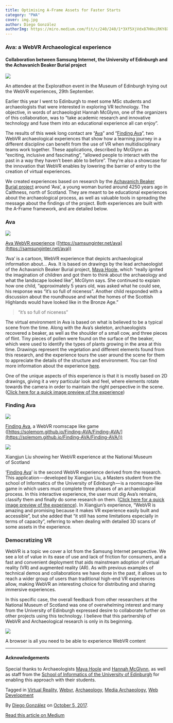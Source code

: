 ```yaml
---
title: Optimising A-Frame Assets for Faster Starts
category: "PWA"
cover: img.jpg
author: Diego González
authorImg: https://miro.medium.com/fit/c/240/240/1*3Xf5XjVdx87HHxiRKY8X1Q.jpeg
---
```


### Ava: a WebVR Archaeological experience

#### Collaboration between Samsung Internet, the University of Edinburgh and the Achavanich Beaker Burial project

![](https://cdn-images-1.medium.com/max/800/1*dplcrkrKnO40CZRo3XEdNA.jpeg)

An attendee at the Explorathon event in the Museum of Edinburgh trying out the WebVR experiences, 29th September.

Earlier this year I went to Edinburgh to meet some MSc students and archaeologists that were interested in exploring VR technology. The objective, in words of archaeologist Hannah McGlynn, one of the organizers of this collaboration, was to “take academic research and innovative technology and fuse them into an educational experience all can enjoy”.

The results of this week long contact are “[Ava](https://samsunginter.net/ava)” and “[Finding Ava](http://playground.eca.ed.ac.uk/~s1600400/aframe/)”, two WebVR archaeological experiences that show how a learning journey in a different discipline can benefit from the use of VR when multidisciplinary teams work together. These applications, described by McGlynn as “exciting, inclusive and fascinating”, “allowed people to interact with the past in a way they haven’t been able to before”. They’re also a showcase for the innovation that WebVR enables by lowering the barrier of entry to the creation of virtual experiences.

We created experiences based on research by the [Achavanich Beaker Burial project](https://achavanichbeakerburial.wordpress.com/) around ‘Ava’, a young woman buried around 4250 years ago in Caithness, north of Scotland. They are meant to be educational experiences about the archaeological process, as well as valuable tools in spreading the message about the findings of the project. Both experiences are built with the A-Frame framework, and are detailed below.

### Ava

![](https://cdn-images-1.medium.com/max/2000/1*O-Ns2zj-dc2oPPR9gK66Gg.png)

[Ava WebVR experience](https://samsunginter.net/ava) ([https://samsunginter.net/ava](https://samsunginter.net/ava))

‘Ava’ is a cartoon, WebVR experience that depicts archaeological information about… Ava. It is based on drawings by the lead archaeologist of the Achavanich Beaker Burial project, [Maya Hoole,](https://twitter.com/MayaHoole) which “really ignited the imagination of children and got them to think about the archaeology and what the landscape looked like”, McGlynn says. She continued to explain how one child, “approximately 5 years old, was asked what he could see, his response was “it’s so full of niceness”. Another child responded with a discussion about the roundhouse and what the homes of the Scottish Highlands would have looked like in the Bronze Age.”

> “it’s so full of niceness”

The virtual environment in Ava is based on what is believed to be a typical scene from the time. Along with the Ava’s skeleton, archaeologists recovered a beaker, as well as the shoulder of a small cow, and three pieces of flint. Tiny pieces of pollen were found on the surface of the beaker, which were used to identify the types of plants growing in the area at this time. Drawings represent the vegetation and different elements found from this research, and the experience tours the user around the scene for them to appreciate the details of the structure and environment. You can find more information about the experience [here](https://samsunginter.net/ava/info.html).

One of the unique aspects of this experience is that it is mostly based on 2D drawings, giving it a very particular look and feel, where elements rotate towards the camera in order to maintain the right perspective in the scene. ([Click here for a quick image preview of the experience](http://bubble.pictures/?pic=https://cdn-images-1.medium.com/max/2000/1*O-Ns2zj-dc2oPPR9gK66Gg.png))

### Finding Ava

![](https://cdn-images-1.medium.com/max/2000/1*Yt061C_23tLjNhXLVLlXaQ.png)

[Finding Ava](https://solemom.github.io/Finding-AVA/Finding-AVA/), a WebVR roomscape like game ([https://solemom.github.io/Finding-AVA/Finding-AVA/](https://solemom.github.io/Finding-AVA/Finding-AVA/))

![](https://cdn-images-1.medium.com/max/600/1*A2TlhuR7hAxpt9nyxuk8Cw.jpeg)

Xiangjun Liu showing her WebVR experience at the National Museum of Scotland

‘[Finding Ava](https://solemom.github.io/Finding-AVA/Finding-AVA/)’ is the second WebVR experience derived from the research. This application — developed by Xiangjun Liu, a Masters student from the school of Informatics of the University of Edinburgh — is a roomscape-like game in which users must complete three phases of an archaeological process. In this interactive experience, the user must dig Ava’s remains, classify them and finally do some research on them. ([Click here for a quick image preview of the experience](http://bubble.pictures/?pic=https://cdn-images-1.medium.com/max/2000/1*Yt061C_23tLjNhXLVLlXaQ.png)). In Xiangjun’s experience, “WebVR is amazing and promising because it makes VR experience easily built and accessible”, but she added that “it still has some limitations especially in terms of capacity”, referring to when dealing with detailed 3D scans of some assets in the experience.

### Democratizing VR

WebVR is a topic we cover a lot from the Samsung Internet perspective. We see a lot of value in its ease of use and lack of friction for consumers, and a fast and convenient deployment that aids mainstream adoption of virtual reality (VR) and augmented reality (AR). As with previous examples of technical demos and collaborations we have done in the past, it allows us to reach a wider group of users than traditional high-end VR experiences allow, making WebVR an interesting choice for distributing and sharing immersive experiences.

In this specific case, the overall feedback from other researchers at the National Museum of Scotland was one of overwhelming interest and many from the University of Edinburgh expressed desire to collaborate further on other projects using this technology. I believe that this partnership of WebVR and Archaeological research is only in its beginning.

![](https://cdn-images-1.medium.com/max/800/1*fFwny7gwOWQOc12zUAyXaQ.png)

A browser is all you need to be able to experience WebVR content

* * *

#### Acknowledgements

Special thanks to Archaeologists [Maya Hoole](https://twitter.com/MayaHoole) and [Hannah McGlynn](https://twitter.com/HKMMcGlynn), as well as staff from the [School of Informatics of the University of Edinburgh](http://www.ed.ac.uk/informatics) for enabling this approach with their students.

Tagged in [Virtual Reality](https://medium.com/tag/virtual-reality), [Webvr](https://medium.com/tag/webvr), [Archaeology](https://medium.com/tag/archaeology), [Media Archaeology](https://medium.com/tag/media-archaeology), [Web Development](https://medium.com/tag/web-development)

By [Diego González](https://medium.com/@diekus) on [October 5, 2017](https://medium.com/p/3ab36d912657).

[Read this article on Medium](https://medium.com/@diekus/ava-a-webvr-archaeological-experience-3ab36d912657)
